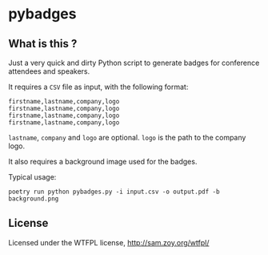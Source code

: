 # pybadges

## What is this ?

Just a very quick and dirty Python script to generate badges for
conference attendees and speakers.

It requires a `CSV` file as input, with the following format:

    firstname,lastname,company,logo
    firstname,lastname,company,logo
    firstname,lastname,company,logo
    firstname,lastname,company,logo

`lastname`, `company` and `logo` are optional. `logo` is the path to the company
logo.

It also requires a background image used for the badges.

Typical usage:

    poetry run python pybadges.py -i input.csv -o output.pdf -b background.png

## License

Licensed under the WTFPL license, http://sam.zoy.org/wtfpl/
